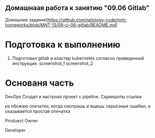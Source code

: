 ## Домашнаая работа к занятию "09.06 Gitlab"

Домашнее задание[https://github.com/netology-code/mnt-homeworks/blob/MNT-13/09-ci-06-gitlab/README.md]

# Подготовка к выполнению

1. Подготовил gitlab и кластер kubernetes согласно приведенной инструкции.
screenshot_1
screenshot_2

# Основаня часть

DevOps
Создал и настроил проект с pipeline.
Скриншоты
ссылки

ps обожаю опечатки, когда смотришь и ищешь серьезные ошибки, а оказывается простая опечатка

Produect Owner

Developer

